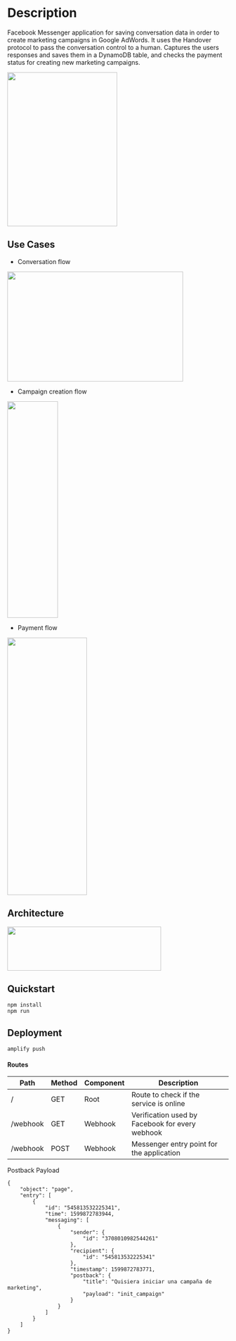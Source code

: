 # Description

Facebook Messenger application for saving conversation data in order to create marketing campaigns in Google AdWords.
It uses the Handover protocol to pass the conversation control to a human. Captures the users responses and saves them in 
a DynamoDB table, and checks the payment status for creating new marketing campaigns.  

<img src="https://user-images.githubusercontent.com/10179447/93028401-02132300-f5d1-11ea-8428-1e7a0a85959b.png?raw=true" width="250" height="350">


## Use Cases
- Conversation flow  
<img src="https://github.com/davidromero/tecnobot/blob/master/docs/Overview_diagram.png?raw=true" width="400" height="250">  

- Campaign creation flow  
<img src="https://github.com/davidromero/tecnobot/blob/master/docs/ConversationOnChatbot_diagram.png?raw=true" width="115" height="492">

- Payment flow  
<img src="https://github.com/davidromero/tecnobot/blob/master/docs/PaymentOnChatBot_diagram.png?raw=true" width="181" height="585">

## Architecture  
<img src="https://user-images.githubusercontent.com/10179447/93031028-df8b0500-f5e4-11ea-9f1b-327ea561c0af.png?raw=true" width="350" height="100">

## Quickstart
```text
npm install
npm run
```

## Deployment
```text
amplify push
```

#### Routes


| Path      | Method    | Component   | Description                                   |
|-----------|-----      |-------------|-----------------------------------------------|
| /         | GET       | Root        | Route to check if the service is online       |
| /webhook  | GET       | Webhook     | Verification used by Facebook for every webhook |
| /webhook  | POST      | Webhook     | Messenger entry point for the application     |

Postback Payload
```text
{
    "object": "page",
    "entry": [
        {
            "id": "545813532225341",
            "time": 1599872783944,
            "messaging": [
                {
                    "sender": {
                        "id": "3708010982544261"
                    },
                    "recipient": {
                        "id": "545813532225341"
                    },
                    "timestamp": 1599872783771,
                    "postback": {
                        "title": "Quisiera iniciar una campaña de marketing",
                        "payload": "init_campaign"
                    }
                }
            ]
        }
    ]
}
```

